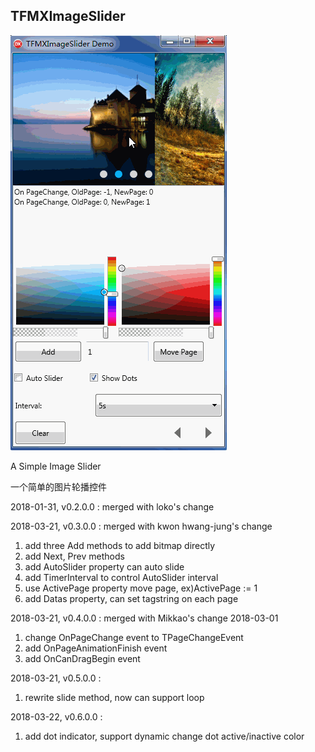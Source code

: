 ## TFMXImageSlider

![TFMXImageSlider](../SnapShots/FMXImageSlider.gif)  

A Simple Image Slider

一个简单的图片轮播控件

2018-01-31, v0.2.0.0 : merged with loko's change<br>

2018-03-21, v0.3.0.0 : merged with kwon hwang-jung's change<br>
1. add three Add methods to add bitmap directly<br>
2. add Next, Prev methods<br>
3. add AutoSlider property can auto slide<br>
4. add TimerInterval to control AutoSlider interval<br>
5. use ActivePage property move page, ex)ActivePage := 1<br>
6. add Datas property, can set tagstring on each page<br>
	
2018-03-21, v0.4.0.0 : merged with Mikkao's change 2018-03-01<br>
1. change OnPageChange event to TPageChangeEvent<br>
2. add OnPageAnimationFinish event<br>
3. add OnCanDragBegin event<br>

2018-03-21, v0.5.0.0 :<br>
1. rewrite slide method, now can support loop<br>

2018-03-22, v0.6.0.0 :<br>
1. add dot indicator, support dynamic change dot active/inactive color<br>